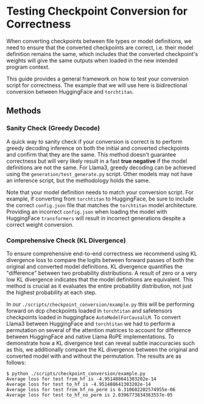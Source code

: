 # Testing Checkpoint Conversion for Correctness

When converting checkpoints between file types or model definitions, we need to ensure that the converted checkpoints are correct, i.e. their model definition remains the same, which includes that the converted checkpoint's weights will give the same outputs when loaded in the new intended program context.

This guide provides a general framework on how to test your conversion script for correctness. The example that we will use here is bidirectional conversion between HuggingFace and `torchtitan`.

## Methods

### Sanity Check (Greedy Decode)
A quick way to sanity check if your conversion is correct is to perform greedy decoding inference on both the initial and converted checkpoints and confirm that they are the same. This method doesn't guarantee correctness but will very likely result in a fast **true negative** if the model definitions are not the same. For Llama3, greedy decoding can be achieved using the `generation/test_generate.py` script. Other models may not have an inference script, but the methodology holds the same.

Note that your model definition needs to match your conversion script. For example, if converting from `torchtitan` to HuggingFace, be sure to include the correct `config.json` file that matches the `torchtitan` model architecture. Providing an incorrect `config.json` when loading the model with HuggingFace `transformers` will result in incorrect generations despite a correct weight conversion.

### Comprehensive Check (KL Divergence)
To ensure comprehensive end-to-end correctness we recommend using KL divergence loss to compare the logits between forward passes of both the original and converted model definitions. KL divergence quantifies the "difference" between two probability distributions. A result of zero or a very low KL divergence indicates that the model definitions are equivalent. This method is crucial as it evaluates the entire probability distribution, not just the highest probability at each step.

In our `./scripts/checkpoint_conversion/example.py` this will be performing forward on dcp checkpoints loaded in `torchtitan` and safetensors checkpoints loaded in huggingface `AutoModelForCausalLM`. To convert Llama3 between HuggingFace and `torchtitan` we had to perform a permutation on several of the attention matrices to account for difference between HuggingFace and native Llama RoPE implementations. To demonstrate how a KL divergence test can reveal subtle inaccuracies such as this, we additionally compare the KL divergence between the original and converted model with and without the permutation. The results are as follows:

```
$ python ./scripts/checkpoint_conversion/example.py
Average loss for test from_hf is -4.951488641303202e-14
Average loss for test to_hf is -4.951488641303202e-14
Average loss for test from_hf_no_perm is 6.310602202574955e-06
Average loss for test to_hf_no_perm is 2.0396773834363557e-05
```
